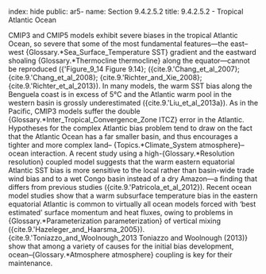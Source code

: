 index: hide
public: ar5-
name: Section 9.4.2.5.2
title: 9.4.2.5.2 - Tropical Atlantic Ocean

CMIP3 and CMIP5 models exhibit severe biases in the tropical Atlantic Ocean, so severe that some of the most fundamental features—the east–west {Glossary.*Sea_Surface_Temperature SST} gradient and the eastward shoaling {Glossary.*Thermocline thermocline} along the equator—cannot be reproduced ({'Figure_9_14 Figure 9.14}; ({cite.9.'Chang_et_al_2007}; {cite.9.'Chang_et_al_2008}; {cite.9.'Richter_and_Xie_2008}; {cite.9.'Richter_et_al_2013}). In many models, the warm SST bias along the Benguela coast is in excess of 5°C and the Atlantic warm pool in the western basin is grossly underestimated ({cite.9.'Liu_et_al_2013a}). As in the Pacific, CMIP3 models suffer the double {Glossary.*Inter_Tropical_Convergence_Zone ITCZ} error in the Atlantic. Hypotheses for the complex Atlantic bias problem tend to draw on the fact that the Atlantic Ocean has a far smaller basin, and thus encourages a tighter and more complex land– {Topics.*Climate_System atmosphere}–ocean interaction. A recent study using a high-{Glossary.*Resolution resolution} coupled model suggests that the warm eastern equatorial Atlantic SST bias is more sensitive to the local rather than basin-wide trade wind bias and to a wet Congo basin instead of a dry Amazon—a finding that differs from previous studies ({cite.9.'Patricola_et_al_2012}). Recent ocean model studies show that a warm subsurface temperature bias in the eastern equatorial Atlantic is common to virtually all ocean models forced with ‘best estimated’ surface momentum and heat fluxes, owing to problems in {Glossary.*Parameterization parameterization} of vertical mixing ({cite.9.'Hazeleger_and_Haarsma_2005}). {cite.9.'Toniazzo_and_Woolnough_2013 Toniazzo and Woolnough (2013)} show that among a variety of causes for the initial bias development, ocean–{Glossary.*Atmosphere atmosphere} coupling is key for their maintenance.
